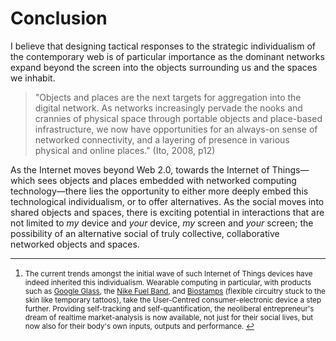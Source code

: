 # Conclusion

I believe that designing tactical responses to the strategic individualism of the contemporary web is of particular importance as the dominant networks expand beyond the screen into the objects surrounding us and the spaces we inhabit.

> "Objects and places are the next targets for aggregation into the digital network. As networks increasingly pervade the nooks and crannies of physical space through portable objects and place-based infrastructure, we now have opportunities for an always-on sense of networked connectivity, and a layering of presence in various physical and online places." (Ito, 2008, p12)

As the Internet moves beyond Web 2.0, towards the Internet of Things—which sees objects and places embedded with networked computing technology—there lies the opportunity to either more deeply embed this technological individualism, or to offer alternatives. As the social moves into shared objects and spaces, there is exciting potential in interactions that are not limited to *my* device and *your* device, *my* screen and *your* screen; the possibility of an alternative social of truly collective, collaborative networked objects and spaces.

- - - - - - - - - - - - - - - - - - - - - - - - - - - - - - - - 

1. <small id="1">The current trends amongst the initial wave of such Internet of Things devices have indeed inherited this individualism. Wearable computing in particular, with products such as [Google Glass](https://plus.google.com/+projectglass), the [Nike Fuel Band](http://www.nike.com/us/en_us/lp/nikeplus-fuelband), and [Biostamps](http://bostinno.com/2012/12/17/mc10-raises-10-million-series-c/) (flexible circuitry stuck to the skin like temporary tattoos), take the User-Centred consumer-electronic device a step further. Providing self-tracking and self-quantification, the neoliberal entrepreneur's dream of realtime market-analysis is now available, not just for their social lives, but now also for their body's own inputs, outputs and performance. [&#8617;](#fn1)</small>


